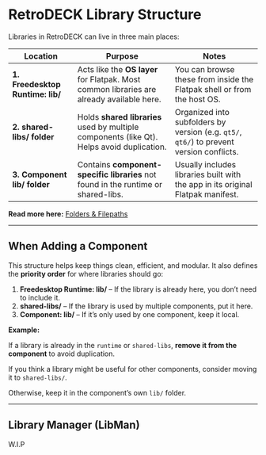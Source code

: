 # RetroDECK Library Structure

Libraries in RetroDECK can live in three main places:

| Location                        | Purpose                                                                                          | Notes                                                                                          |
|--------------------------------|--------------------------------------------------------------------------------------------------|------------------------------------------------------------------------------------------------|
| **1. Freedesktop Runtime: lib/** | Acts like the **OS layer** for Flatpak. Most common libraries are already available here.         | You can browse these from inside the Flatpak shell or from the host OS.                        |
| **2. shared-libs/ folder**     | Holds **shared libraries** used by multiple components (like Qt). Helps avoid duplication.        | Organized into subfolders by version (e.g. `qt5/`, `qt6/`) to prevent version conflicts.       |
| **3. Component lib/ folder**   | Contains **component-specific libraries** not found in the runtime or shared-libs.               | Usually includes libraries built with the app in its original Flatpak manifest.                |

**Read more here:** [Folders & Filepaths](../general/folders-filepaths.md)

---

## When Adding a Component

This structure helps keep things clean, efficient, and modular. It also defines the **priority order** for where libraries should go:

1. **Freedesktop Runtime: lib/** – If the library is already here, you don’t need to include it.
2. **shared-libs/** – If the library is used by multiple components, put it here.
3. **Component: lib/** – If it’s only used by one component, keep it local.

**Example:**

If a library is already in the `runtime` or `shared-libs`, **remove it from the component** to avoid duplication.

If you think a library might be useful for other components, consider moving it to `shared-libs/`.

Otherwise, keep it in the component’s own `lib/` folder.

---

## Library Manager (LibMan)

W.I.P
